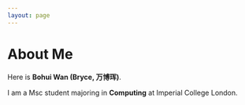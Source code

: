 ```yaml
---
layout: page
---
```


# About Me

Here is **Bohui Wan (Bryce, 万博珲)**.

I am a Msc student majoring in **Computing** at Imperial College London. 

<br>

